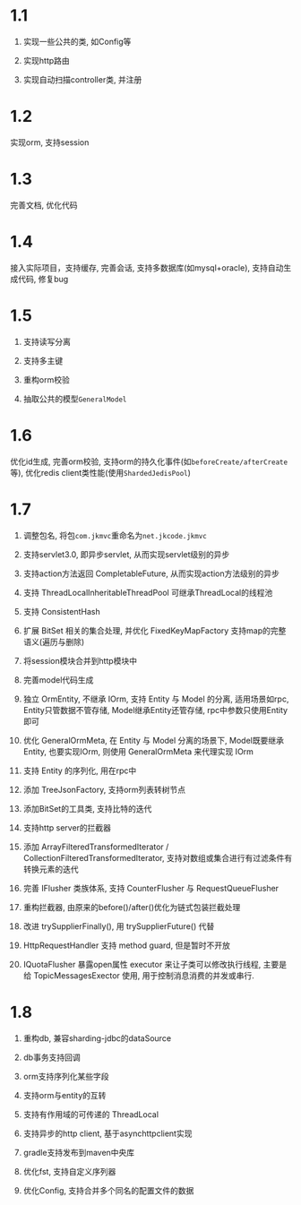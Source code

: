 # 1.1 
1. 实现一些公共的类, 如Config等

2. 实现http路由

3. 实现自动扫描controller类, 并注册

# 1.2 
实现orm, 支持session

# 1.3
完善文档, 优化代码

# 1.4
接入实际项目，支持缓存, 完善会话, 支持多数据库(如mysql+oracle), 支持自动生成代码, 修复bug

# 1.5
1. 支持读写分离

2. 支持多主键

3. 重构orm校验

4. 抽取公共的模型`GeneralModel`

# 1.6
优化id生成, 完善orm校验, 支持orm的持久化事件(如`beforeCreate/afterCreate`等), 优化redis client类性能(使用`ShardedJedisPool`)

# 1.7
1. 调整包名, 将包`com.jkmvc`重命名为`net.jkcode.jkmvc`

2. 支持servlet3.0, 即异步servlet, 从而实现servlet级别的异步

3. 支持action方法返回 CompletableFuture, 从而实现action方法级别的异步

4. 支持 ThreadLocalInheritableThreadPool 可继承ThreadLocal的线程池

5. 支持 ConsistentHash

6. 扩展 BitSet 相关的集合处理, 并优化 FixedKeyMapFactory 支持map的完整语义(遍历与删除)

7. 将session模块合并到http模块中

8. 完善model代码生成

9. 独立 OrmEntity, 不继承 IOrm, 支持 Entity 与 Model 的分离, 适用场景如rpc, Entity只管数据不管存储, Model继承Entity还管存储, rpc中参数只使用Entity即可

10. 优化 GeneralOrmMeta, 在 Entity 与 Model 分离的场景下, Model既要继承Entity, 也要实现IOrm, 则使用 GeneralOrmMeta 来代理实现 IOrm

11. 支持 Entity 的序列化, 用在rpc中

12. 添加 TreeJsonFactory, 支持orm列表转树节点

13. 添加BitSet的工具类, 支持比特的迭代

14. 支持http server的拦截器

15. 添加 ArrayFilteredTransformedIterator / CollectionFilteredTransformedIterator, 支持对数组或集合进行有过滤条件有转换元素的迭代

16. 完善 IFlusher 类族体系, 支持 CounterFlusher 与 RequestQueueFlusher

17. 重构拦截器, 由原来的before()/after()优化为链式包装拦截处理

18. 改进 trySupplierFinally(), 用 trySupplierFuture() 代替

19. HttpRequestHandler 支持 method guard, 但是暂时不开放

20. IQuotaFlusher 暴露open属性 executor 来让子类可以修改执行线程, 主要是给 TopicMessagesExector 使用, 用于控制消息消费的并发或串行.

# 1.8

1. 重构db, 兼容sharding-jdbc的dataSource

2. db事务支持回调

3. orm支持序列化某些字段

4. 支持orm与entity的互转

5. 支持有作用域的可传递的 ThreadLocal

6. 支持异步的http client, 基于asynchttpclient实现

7. gradle支持发布到maven中央库

8. 优化fst, 支持自定义序列器

9. 优化Config, 支持合并多个同名的配置文件的数据